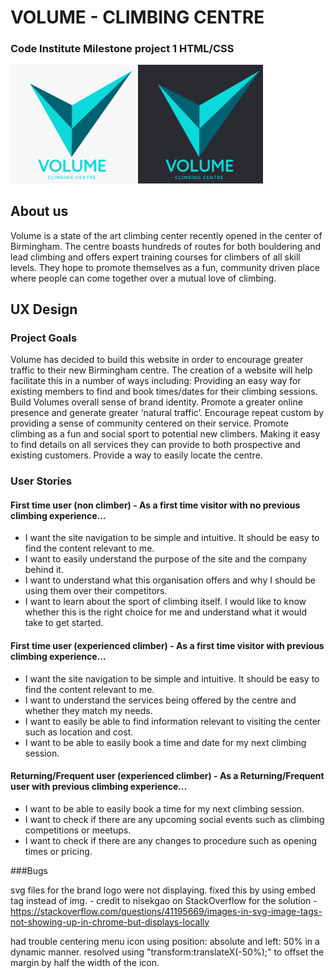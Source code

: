 # VOLUME - CLIMBING CENTRE
### Code Institute Milestone project 1 HTML/CSS

<img src="assets/pictures/readme-images/volume-logo-light.png" alt="volume logo with light coloured background" width="200px" />
<img src="assets/pictures/readme-images/volume-logo-dark.png" alt="volume logo with light coloured background" width="200px" />

## About us

Volume is a state of the art climbing center recently opened in the center of Birmingham. The centre boasts hundreds of routes for both bouldering and lead climbing and offers expert training courses for climbers of all skill levels. They hope to promote themselves as a fun, community driven place where people can come together over a mutual love of climbing. 


## UX Design 

### Project Goals

Volume has decided to build this website in order to encourage greater traffic to their new Birmingham centre. The creation of a website will help facilitate this in a number of ways including:
Providing an easy way for existing members to find and book times/dates for their climbing sessions.
Build Volumes overall sense of brand identity. 
Promote a greater online presence and generate greater ‘natural traffic’. 
Encourage repeat custom by providing a sense of community centered on their service.
Promote climbing as a fun and social sport to potential new climbers.
Making it easy to find details on all services they can provide to both prospective and existing customers.
Provide a way to easily locate the centre.


### User Stories

#### First time user (non climber)  - As a first time visitor with no previous climbing experience...
* I want the site navigation to be simple and intuitive. It should be easy to find the content relevant to me. 
* I want to easily understand the purpose of the site and the company behind it.
* I want to understand what this organisation offers and why I should be using them over their competitors. 
* I want to learn about the sport of climbing itself. I would like to know whether this is the right choice for me and understand what it would take to get started.

#### First time user (experienced climber) - As a first time visitor with previous climbing experience…
* I want the site navigation to be simple and intuitive. It should be easy to find the content relevant to me.
* I want to understand the services being offered by the centre and whether they match my needs. 
* I want to easily be able to find information relevant to visiting the center such as location and cost. 
* I want to be able to easily book a time and date for my next climbing session.  

#### Returning/Frequent user (experienced climber) - As a Returning/Frequent user with previous climbing experience…
* I want to be able to easily book a time for my next climbing session.
* I want to check if there are any upcoming social events such as climbing competitions or meetups.
* I want to check if there are any changes to procedure such as opening times or pricing.  








###Bugs

svg files for the brand logo were not displaying. fixed this by using embed tag instead of img. - credit to nisekgao on StackOverflow for the solution - https://stackoverflow.com/questions/41195669/images-in-svg-image-tags-not-showing-up-in-chrome-but-displays-locally

had trouble centering menu icon using position: absolute and left: 50% in a dynamic manner. resolved using "transform:translateX(-50%);" to offset the margin by half the width of the icon. 